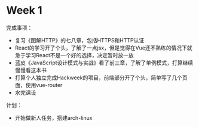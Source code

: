 # Week 1

完成事项：

* 复习《图解HTTP》的七八章，包括HTTPS和HTTP认证
* React的学习开了个头，了解了一点jsx，但是觉得在Vue还不熟练的情况下就急于学习React不是一个好的选择，决定暂时放一放
* 蓝皮《JavaScript设计模式与实战》看了前三章，了解了单例模式，打算继续慢慢看这本书
* 打算个人独立完成Hackweek的项目，前端部分开了个头，简单写了几个页面，使用vue-router
* 水完课设

计划：

* 开始做新人任务，搭建arch-linux

